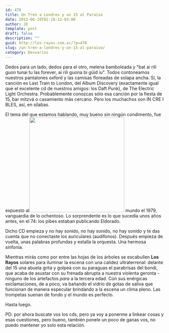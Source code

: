 ```yaml
---
id: 476
title: Un Tren a Londres y un 15 al Paraíso
date: 2012-06-10T02:18:12-03:00
author: JE
template: post
draft: false
description: ""
guid: http://los-rayos.com.ar/?p=476
slug: /un-tren-a-londres-y-un-15-al-paraiso/
category: Desvaríos
---
```

Dedos para un lado, dedos para el otro, melena bamboleada y "bat ai rili guon tunai tu las forever, ai rili guona bi güid iu". Todos contoneamos nuestros pantalones oxford y las camisas floreadas de solapa ancha. Sí, la canción es Last Train to London, del Album Discovery (exactamente igual que el excelente cd de nuestros amigos: los Daft Punk), de The Electric Light Orchestra. Probablemente conozcas sólo esa canción por la fiesta de 15, bar mitzvá o casamiento más cercano. Pero los muchachos son IN CRE I BLES, así, en sílabas.

El tema del que estamos hablando, muy bueno sin ningún condimento, fue expuesto al<img class="alignright" src="https://upload.wikimedia.org/wikipedia/en/2/2a/Last_train_to_london.jpg" alt="" width="300" height="300" /> mundo el 1979, vanguardia de lo ochentoso. Lo sorprendente es lo que sucedía unos años antes, en el 74: los pibes estaban publicando Eldorado.

Dicho CD empieza y no hay sonido, no hay sonido, no hay sonido y te das cuenta que no conectaste los auriculares (audífonos). Después empieza de vuelta, unas palabras profundas y estalla la orquesta. Una hermosa sinfonía.

Mientras mirás como por entre las hojas de los árboles se escabullen **Los Rayos** solares para iluminar la escena con una calidez ultraterrenal: delante del 15 una abuela grita y golpea con su paraguas el parabrisas del bondi, que acaba de asustar con su frenada abrupta a nuestra violenta geronta -ninguno de los artefactos _para_ a la tercera edad. Con sus enérgicas exclamaciones, de a poco, va bañando el vidrio de gotas de saliva que funcionan de manera especular brindando a la escena un clima pleno. Las trompetas suenan de fondo y el mundo es perfecto.

Hasta luego.

PD: por ahora buscate vos los cds, pero ya voy a ponerme a linkear cosas y esas cuestiones, pero bueno, también ponele un poco de ganas vos, no puedo mantener yo solo esta relación.
